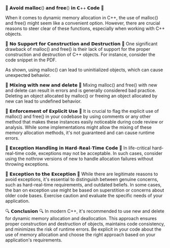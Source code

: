 🚫 𝗔𝘃𝗼𝗶𝗱 𝗺𝗮𝗹𝗹𝗼𝗰() 𝗮𝗻𝗱 𝗳𝗿𝗲𝗲() 𝗶𝗻 𝗖++ 𝗖𝗼𝗱𝗲 🚫

When it comes to dynamic memory allocation in C++, the use of malloc() and free() might seem like a convenient option. However, there are crucial reasons to steer clear of these functions, especially when working with C++ objects.

🚧 𝗡𝗼 𝗦𝘂𝗽𝗽𝗼𝗿𝘁 𝗳𝗼𝗿 𝗖𝗼𝗻𝘀𝘁𝗿𝘂𝗰𝘁𝗶𝗼𝗻 𝗮𝗻𝗱 𝗗𝗲𝘀𝘁𝗿𝘂𝗰𝘁𝗶𝗼𝗻 🚧 One significant drawback of malloc() and free() is their lack of support for the proper construction and destruction of C++ objects. For instance, consider the code snippet in the PDF.

As shown, using malloc() can lead to uninitialized objects, which can cause unexpected behavior.

🔄 𝗠𝗶𝘅𝗶𝗻𝗴 𝘄𝗶𝘁𝗵 𝗻𝗲𝘄 𝗮𝗻𝗱 𝗱𝗲𝗹𝗲𝘁𝗲 🔄 Mixing malloc() and free() with new and delete can result in errors and is generally considered bad practice. Deleting an object allocated by malloc() or freeing an object allocated by new can lead to undefined behavior.

🚨 𝗘𝗻𝗳𝗼𝗿𝗰𝗲𝗺𝗲𝗻𝘁 𝗼𝗳 𝗘𝘅𝗽𝗹𝗶𝗰𝗶𝘁 𝗨𝘀𝗲 🚨 It is crucial to flag the explicit use of malloc() and free() in your codebase by using comments or any other method that makes these instances easily noticeable during code review or analysis. While some implementations might allow the mixing of these memory allocation methods, it's not guaranteed and can cause runtime errors.

🚫 𝗘𝘅𝗰𝗲𝗽𝘁𝗶𝗼𝗻 𝗛𝗮𝗻𝗱𝗹𝗶𝗻𝗴 𝗶𝗻 𝗛𝗮𝗿𝗱-𝗥𝗲𝗮𝗹-𝗧𝗶𝗺𝗲 𝗖𝗼𝗱𝗲 🚫 In life-critical hard-real-time code, exceptions may not be acceptable. In such cases, consider using the nothrow versions of new to handle allocation failures without throwing exceptions.

📢 𝗘𝘅𝗰𝗲𝗽𝘁𝗶𝗼𝗻 𝘁𝗼 𝘁𝗵𝗲 𝗘𝘅𝗰𝗲𝗽𝘁𝗶𝗼𝗻 📢 While there are legitimate reasons to avoid exceptions, it's essential to distinguish between genuine concerns, such as hard-real-time requirements, and outdated beliefs. In some cases, the ban on exception use might be based on superstition or concerns about older code bases. Exercise caution and evaluate the specific needs of your application.

🔍 𝗖𝗼𝗻𝗰𝗹𝘂𝘀𝗶𝗼𝗻 🔍 In modern C++, it's recommended to use new and delete for dynamic memory allocation and deallocation. This approach ensures proper construction and destruction of objects, maintains code consistency, and minimizes the risk of runtime errors. Be explicit in your code about the use of memory allocation and choose the right approach based on your application's requirements.
